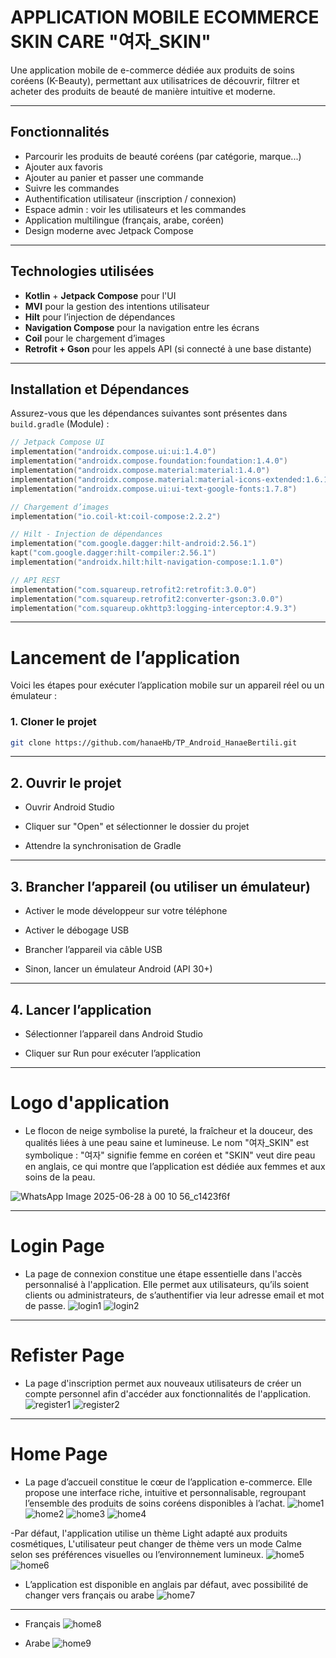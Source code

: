 # APPLICATION MOBILE ECOMMERCE SKIN CARE "여자_SKIN"

Une application mobile de e-commerce dédiée aux produits de soins coréens (K-Beauty), permettant aux utilisatrices de découvrir, filtrer et acheter des produits de beauté de manière intuitive et moderne.

---

## Fonctionnalités

- Parcourir les produits de beauté coréens (par catégorie, marque...)
- Ajouter aux favoris
- Ajouter au panier et passer une commande
- Suivre les commandes
- Authentification utilisateur (inscription / connexion)
- Espace admin : voir les utilisateurs et les commandes
- Application multilingue (français, arabe, coréen)
- Design moderne avec Jetpack Compose

---

## Technologies utilisées

- **Kotlin** + **Jetpack Compose** pour l'UI
- **MVI** pour la gestion des intentions utilisateur
- **Hilt** pour l’injection de dépendances
- **Navigation Compose** pour la navigation entre les écrans
- **Coil** pour le chargement d’images
- **Retrofit + Gson** pour les appels API (si connecté à une base distante)

---

## Installation et Dépendances

Assurez-vous que les dépendances suivantes sont présentes dans `build.gradle` (Module) :

```kotlin
// Jetpack Compose UI
implementation("androidx.compose.ui:ui:1.4.0")
implementation("androidx.compose.foundation:foundation:1.4.0")
implementation("androidx.compose.material:material:1.4.0")
implementation("androidx.compose.material:material-icons-extended:1.6.1")
implementation("androidx.compose.ui:ui-text-google-fonts:1.7.8")

// Chargement d’images
implementation("io.coil-kt:coil-compose:2.2.2")

// Hilt - Injection de dépendances
implementation("com.google.dagger:hilt-android:2.56.1")
kapt("com.google.dagger:hilt-compiler:2.56.1")
implementation("androidx.hilt:hilt-navigation-compose:1.1.0")

// API REST
implementation("com.squareup.retrofit2:retrofit:3.0.0")
implementation("com.squareup.retrofit2:converter-gson:3.0.0")
implementation("com.squareup.okhttp3:logging-interceptor:4.9.3")
```
---

# Lancement de l’application

Voici les étapes pour exécuter l’application mobile sur un appareil réel ou un émulateur :

### 1. Cloner le projet

```bash
git clone https://github.com/hanaeHb/TP_Android_HanaeBertili.git
```
---

## 2. Ouvrir le projet
- Ouvrir Android Studio

- Cliquer sur "Open" et sélectionner le dossier du projet

- Attendre la synchronisation de Gradle

---

## 3. Brancher l’appareil (ou utiliser un émulateur)

- Activer le mode développeur sur votre téléphone

- Activer le débogage USB

- Brancher l’appareil via câble USB

- Sinon, lancer un émulateur Android (API 30+)

---

## 4. Lancer l’application
- Sélectionner l’appareil dans Android Studio

- Cliquer sur Run pour exécuter l’application

---

# Logo d'application
- Le flocon de neige symbolise la pureté, la fraîcheur et la douceur, des qualités liées à une peau saine et lumineuse. Le nom "여자_SKIN" est symbolique : "여자" signifie femme en coréen et "SKIN" veut dire peau en anglais, ce qui montre que l’application est dédiée aux femmes et aux soins de la peau.
  
![WhatsApp Image 2025-06-28 à 00 10 56_c1423f6f](https://github.com/user-attachments/assets/1ca42bcc-69e5-45ad-9e57-211f77325446)

---

# Login Page
- La page de connexion constitue une étape essentielle dans l'accès personnalisé à l'application. Elle permet aux utilisateurs, qu’ils soient clients ou administrateurs, de s’authentifier via leur adresse email et mot de passe.
![login1](https://github.com/user-attachments/assets/fbe24e62-1882-4791-8d7e-352ca86acff4)
![login2](https://github.com/user-attachments/assets/d6367194-ebfe-45e4-9148-44f90c665b19)

---

# Refister Page
- La page d'inscription permet aux nouveaux utilisateurs de créer un compte personnel afin d'accéder aux fonctionnalités de l'application.
![register1](https://github.com/user-attachments/assets/9c09101b-cdd1-432e-b274-e56c57347734)
![register2](https://github.com/user-attachments/assets/f78c8dab-6063-4d50-9dcc-c3d8c2262f55)

---

# Home Page
- La page d’accueil constitue le cœur de l’application e-commerce. Elle propose une interface riche, intuitive et personnalisable, regroupant l’ensemble des produits de soins coréens disponibles à l’achat.
![home1](https://github.com/user-attachments/assets/95d56d10-5a36-42fc-aad2-648bb2c26987)
![home2](https://github.com/user-attachments/assets/4a37df02-4993-41a8-b0c1-5363e7baf960)
![home3](https://github.com/user-attachments/assets/bea7a4b5-b678-48c7-938b-b6769787c6a3)
![home4](https://github.com/user-attachments/assets/cbef8298-d9d7-4a45-819f-6b9a178aec37)

-Par défaut, l'application utilise un thème Light adapté aux produits cosmétiques, L'utilisateur peut changer de thème vers un mode Calme selon ses préférences visuelles ou l’environnement lumineux.
![home5](https://github.com/user-attachments/assets/b37e0e67-ce60-42a7-9297-728a91fbc016)
![home6](https://github.com/user-attachments/assets/037c1fe6-fac6-4bac-8bad-8f64ca52f2c1)

- L’application est disponible en anglais par défaut, avec possibilité de changer vers français ou arabe
![home7](https://github.com/user-attachments/assets/7b206a5b-af85-4c59-921a-af089c513b35)

---

- Français
![home8](https://github.com/user-attachments/assets/9f8187c1-3e7a-414b-bb24-bed5898597e7)

- Arabe
![home9](https://github.com/user-attachments/assets/00ec4744-828f-4bc6-8d41-15b872259328)

















